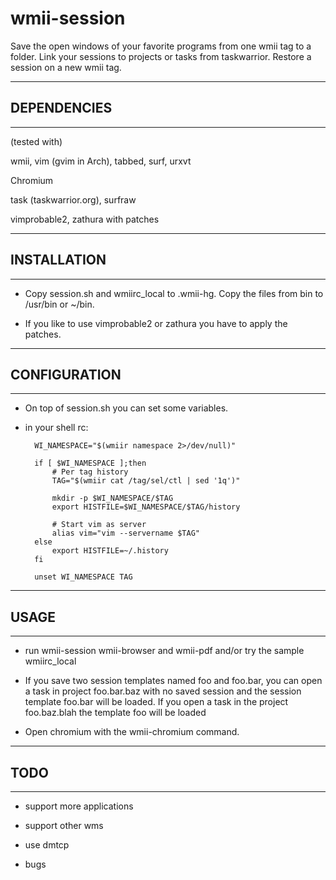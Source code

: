 wmii-session
==============================================================================

Save the open windows of your favorite programs from one wmii tag to a folder.
Link your sessions to projects or tasks from taskwarrior.
Restore a session on a new wmii tag. 


------------------------------------------------------------------------------
## DEPENDENCIES 
------------------------------------------------------------------------------

(tested with)

wmii, vim (gvim in Arch), tabbed, surf, urxvt

Chromium

task (taskwarrior.org), surfraw

vimprobable2, zathura with patches


------------------------------------------------------------------------------
## INSTALLATION
------------------------------------------------------------------------------

* Copy session.sh and wmiirc_local to .wmii-hg. Copy the files from bin to
  /usr/bin or ~/bin.

* If you like to use vimprobable2 or zathura you have to apply the patches.


------------------------------------------------------------------------------
## CONFIGURATION
------------------------------------------------------------------------------

* On top of session.sh you can set some variables.

* in your shell rc:

        WI_NAMESPACE="$(wmiir namespace 2>/dev/null)"

        if [ $WI_NAMESPACE ];then
            # Per tag history
            TAG="$(wmiir cat /tag/sel/ctl | sed '1q')"
            
            mkdir -p $WI_NAMESPACE/$TAG
            export HISTFILE=$WI_NAMESPACE/$TAG/history
            
            # Start vim as server
            alias vim="vim --servername $TAG"
        else
            export HISTFILE=~/.history
        fi

        unset WI_NAMESPACE TAG


------------------------------------------------------------------------------
## USAGE
------------------------------------------------------------------------------

* run wmii-session wmii-browser and wmii-pdf and/or try the sample wmiirc_local

* If you save two session templates named foo and foo.bar, you can open a task
  in project foo.bar.baz with no saved session and the session template foo.bar
  will be loaded. If you open a task in the project foo.baz.blah the template
  foo will be loaded

* Open chromium with the wmii-chromium command.


------------------------------------------------------------------------------
## TODO
------------------------------------------------------------------------------

* support more applications

* support other wms

* use dmtcp

* bugs
